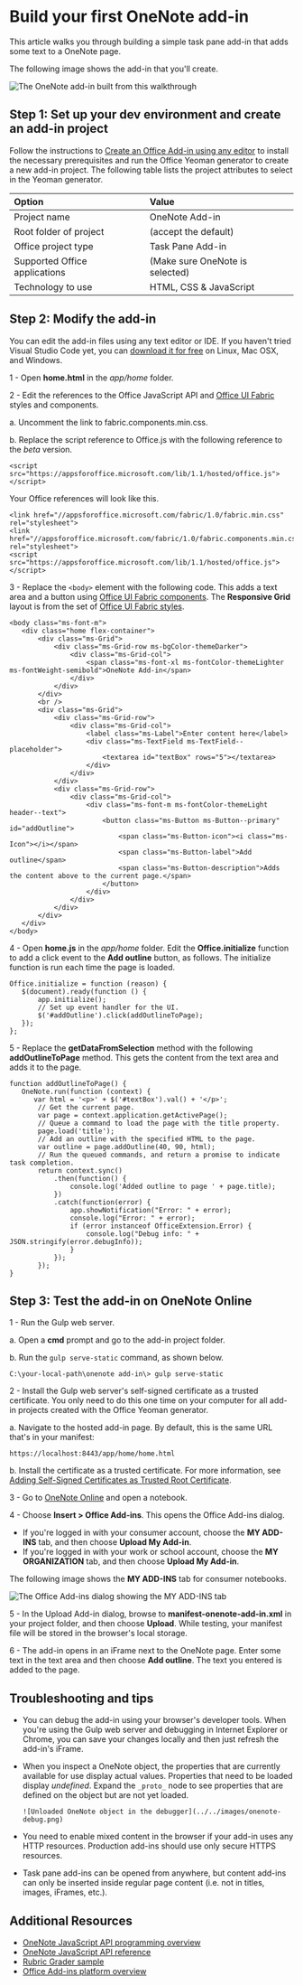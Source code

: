 # Build your first OneNote add-in

This article walks you through building a simple task pane add-in that adds some text to a OneNote page.

The following image shows the add-in that you'll create.

   ![The OneNote add-in built from this walkthrough](../../images/onenote-first-add-in.png)

<a name="setup"></a>
## Step 1: Set up your dev environment and create an add-in project
Follow the instructions to [Create an Office Add-in using any editor](../get-started/create-an-office-add-in-using-any-editor.md) to install the necessary prerequisites and run the Office Yeoman generator to create a new add-in project. The following table lists  the project attributes to select in the Yeoman generator.

| Option | Value |
|:------|:------|
| Project name | OneNote Add-in |
| Root folder of project | (accept the default) |
| Office project type | Task Pane Add-in |
| Supported Office applications | (Make sure OneNote is selected) |
| Technology to use | HTML, CSS & JavaScript |

<a name="develop"></a>
## Step 2: Modify the add-in
You can edit the add-in files using any text editor or IDE. If you haven't tried Visual Studio Code yet, you can [download it for free](https://code.visualstudio.com/) on Linux, Mac OSX, and Windows.

1 - Open **home.html** in the *app/home* folder. 

2 - Edit the references to the Office JavaScript API and [Office UI Fabric](http://dev.office.com/fabric) styles and components.

  a. Uncomment the link to fabric.components.min.css.
  
  b. Replace the script reference to Office.js with the following reference to the *beta* version.

```
<script src="https://appsforoffice.microsoft.com/lib/1.1/hosted/office.js"></script>
```

  Your Office references will look like this.

```
<link href="//appsforoffice.microsoft.com/fabric/1.0/fabric.min.css" rel="stylesheet">
<link href="//appsforoffice.microsoft.com/fabric/1.0/fabric.components.min.css" rel="stylesheet">
<script src="https://appsforoffice.microsoft.com/lib/1.1/hosted/office.js"></script>
```

3 - Replace the `<body>` element with the following code. This adds a text area and a button using [Office UI Fabric components](http://dev.office.com/fabric/components). The **Responsive Grid** layout is from the set of [Office UI Fabric styles](http://dev.office.com/fabric/styles). 

```
<body class="ms-font-m">
   <div class="home flex-container">
       <div class="ms-Grid">
           <div class="ms-Grid-row ms-bgColor-themeDarker">
               <div class="ms-Grid-col">
                   <span class="ms-font-xl ms-fontColor-themeLighter ms-fontWeight-semibold">OneNote Add-in</span>
               </div>
           </div>
       </div>
       <br />
       <div class="ms-Grid">
           <div class="ms-Grid-row">
               <div class="ms-Grid-col">
                   <label class="ms-Label">Enter content here</label>
                   <div class="ms-TextField ms-TextField--placeholder">
                       <textarea id="textBox" rows="5"></textarea>
                   </div>
               </div>
           </div>
           <div class="ms-Grid-row">
               <div class="ms-Grid-col">
                   <div class="ms-font-m ms-fontColor-themeLight header--text">
                       <button class="ms-Button ms-Button--primary" id="addOutline">
                           <span class="ms-Button-icon"><i class="ms-Icon"></i></span>
                           <span class="ms-Button-label">Add outline</span>
                           <span class="ms-Button-description">Adds the content above to the current page.</span>
                       </button>
                   </div>
               </div>
           </div>
       </div>
   </div>
</body>
```

4 - Open **home.js** in the *app/home* folder. Edit the **Office.initialize** function to add a click event to the **Add outline** button, as follows. The initialize function is run each time the page is loaded.

```
Office.initialize = function (reason) {
   $(document).ready(function () {
       app.initialize();
       // Set up event handler for the UI.
       $('#addOutline').click(addOutlineToPage);
   });
};
```
 
5 - Replace the **getDataFromSelection** method with the following **addOutlineToPage** method. This gets the content from the text area and adds it to the page.

```
function addOutlineToPage() {        
   OneNote.run(function (context) {
      var html = '<p>' + $('#textBox').val() + '</p>';
       // Get the current page.
       var page = context.application.getActivePage();
       // Queue a command to load the page with the title property.             
       page.load('title'); 
       // Add an outline with the specified HTML to the page.
       var outline = page.addOutline(40, 90, html);
       // Run the queued commands, and return a promise to indicate task completion.
       return context.sync()
           .then(function() {
               console.log('Added outline to page ' + page.title);
           })
           .catch(function(error) {
               app.showNotification("Error: " + error); 
               console.log("Error: " + error); 
               if (error instanceof OfficeExtension.Error) { 
                   console.log("Debug info: " + JSON.stringify(error.debugInfo)); 
               } 
           }); 
       });
}
```

<a name="test"></a>
## Step 3: Test the add-in on OneNote Online
1 - Run the Gulp web server.  

  a. Open a **cmd** prompt and go to the add-in project folder. 
  
  b. Run the `gulp serve-static` command, as shown below.

  ```
  C:\your-local-path\onenote add-in\> gulp serve-static
  ```

2 - Install the Gulp web server's self-signed certificate as a trusted certificate. You only need to do this one time on your computer for all add-in projects created with the Office Yeoman generator.

   a. Navigate to the hosted add-in page. By default, this is the same URL that's in your manifest:

  ```
  https://localhost:8443/app/home/home.html
  ```

   b. Install the certificate as a trusted certificate. For more information, see [Adding Self-Signed Certificates as Trusted Root Certificate](https://github.com/OfficeDev/generator-office/blob/master/docs/trust-self-signed-cert.md).

3 - Go to [OneNote Online](https://www.onenote.com/notebooks) and open a notebook.

4 - Choose **Insert > Office Add-ins**. This opens the Office Add-ins dialog.
  - If you're logged in with your consumer account, choose the **MY ADD-INS** tab, and then choose  **Upload My Add-in**.
  - If you're logged in with your work or school account, choose the **MY ORGANIZATION** tab, and then choose  **Upload My Add-in**. 
  
  The following image shows the **MY ADD-INS** tab for consumer notebooks.

  ![The Office Add-ins dialog showing the MY ADD-INS tab](../../images/onenote-office-add-ins-dialog.png)

5 - In the Upload Add-in dialog, browse to **manifest-onenote-add-in.xml** in your project folder, and then choose **Upload**. While testing, your manifest file will be stored in the browser's local storage.

6 - The add-in opens in an iFrame next to the OneNote page. Enter some text in the text area and then choose **Add outline**. The text you entered is added to the page. 

## Troubleshooting and tips
- You can debug the add-in using your browser's developer tools. When you're using the Gulp web server and debugging in Internet Explorer or Chrome, you can save your changes locally and then just refresh the add-in's iFrame.

- When you inspect a OneNote object, the properties that are currently available for use display actual values. Properties that need to be loaded display *undefined*. Expand the `_proto_` node to see properties that are defined on the object but are not yet loaded.

      ![Unloaded OneNote object in the debugger](../../images/onenote-debug.png)

- You need to enable mixed content in the browser if your add-in uses any HTTP resources. Production add-ins should use only secure HTTPS resources.

-  Task pane add-ins can be opened from anywhere, but content add-ins can only be inserted inside regular page content (i.e. not in titles, images, iFrames, etc.). 

## Additional Resources

- [OneNote JavaScript API programming overview](onenote-add-ins-programming-overview.md)
- [OneNote JavaScript API reference](../../reference/onenote/onenote-add-ins-javascript-reference.md)
- [Rubric Grader sample](https://github.com/OfficeDev/OneNote-Add-in-Rubric-Grader)
- [Office Add-ins platform overview](https://dev.office.com/docs/add-ins/overview/office-add-ins)

